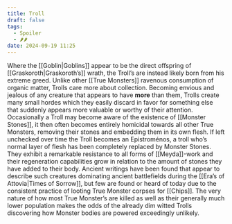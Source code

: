 ```yaml
---
title: Troll
draft: false
tags:
  - Spoiler
  - 🌶🌶
date: 2024-09-19 11:25
---
```

Where the [[Goblin|Goblins]] appear to be the direct offspring of [[Graskoroth|Graskoroth’s]] wrath, the Troll’s are instead likely born from his extreme greed. Unlike other [[True Monsters]] ravenous consumption of organic matter, Trolls care more about collection. Becoming envious and jealous of any creature that appears to have **more** than them, Trolls create many small hordes which they easily discard in favor for something else that suddenly appears more valuable or worthy of their attention. Occasionally a Troll may become aware of the existence of [[Monster Stones]], it then often becomes entirely homicidal towards all other True Monsters, removing their stones and embedding them in its own flesh. If left unchecked over time the Troll becomes an Epistroménos, a troll who’s normal layer of flesh has been completely replaced by Monster Stones. They exhibit a remarkable resistance to all forms of [[Meyda]]-work and their regeneration capabilities grow in relation to the amount of stones they have added to their body. Ancient writings have been found that appear to describe such creatures dominating ancient battlefields during the [[Era’s of Attovia|Times of Sorrow]], but few are found or heard of today due to the consistent practice of looting True Monster corpses for [[Chips]]. The very nature of how most True Monster’s are killed as well as their generally much lower population makes the odds of the already dim witted Trolls discovering how Monster bodies are powered exceedingly unlikely.